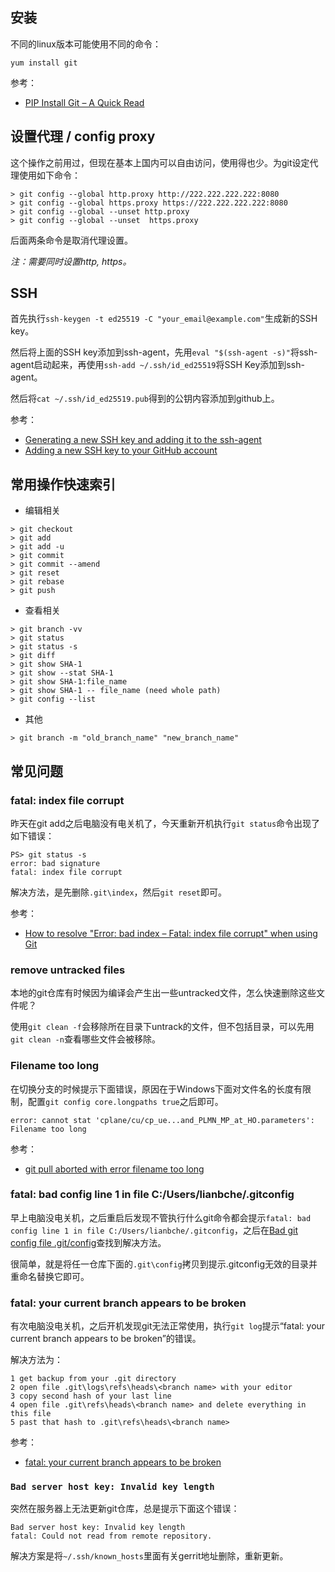 ## 安装 

不同的linux版本可能使用不同的命令：

```
yum install git
```

参考：

- [PIP Install Git – A Quick Read](https://www.activestate.com/resources/quick-reads/pip-install-git/)

## 设置代理 / config proxy

这个操作之前用过，但现在基本上国内可以自由访问，使用得也少。为git设定代理使用如下命令：

```
> git config --global http.proxy http://222.222.222.222:8080
> git config --global https.proxy https://222.222.222.222:8080
> git config --global --unset http.proxy
> git config --global --unset  https.proxy
```

后面两条命令是取消代理设置。

*注：需要同时设置http, https。*

## SSH

首先执行`ssh-keygen -t ed25519 -C "your_email@example.com"`生成新的SSH key。

然后将上面的SSH key添加到ssh-agent，先用`eval "$(ssh-agent -s)"`将ssh-agent启动起来，再使用`ssh-add ~/.ssh/id_ed25519`将SSH Key添加到ssh-agent。

然后将`cat ~/.ssh/id_ed25519.pub`得到的公钥内容添加到github上。

参考：

- [Generating a new SSH key and adding it to the ssh-agent](https://docs.github.com/en/authentication/connecting-to-github-with-ssh/generating-a-new-ssh-key-and-adding-it-to-the-ssh-agent?platform=linux)
- [Adding a new SSH key to your GitHub account](https://docs.github.com/en/authentication/connecting-to-github-with-ssh/adding-a-new-ssh-key-to-your-github-account?platform=linux)


## 常用操作快速索引

- 编辑相关

```
> git checkout
> git add
> git add -u
> git commit
> git commit --amend
> git reset
> git rebase
> git push
```

- 查看相关

```
> git branch -vv
> git status
> git status -s
> git diff
> git show SHA-1
> git show --stat SHA-1
> git show SHA-1:file_name
> git show SHA-1 -- file_name (need whole path)
> git config --list
```

- 其他

```
> git branch -m "old_branch_name" "new_branch_name"
```

## 常见问题

### fatal: index file corrupt

昨天在git add之后电脑没有电关机了，今天重新开机执行`git status`命令出现了如下错误：

```
PS> git status -s
error: bad signature
fatal: index file corrupt
```

解决方法，是先删除`.git\index`，然后`git reset`即可。

参考：

- [How to resolve "Error: bad index – Fatal: index file corrupt" when using Git](https://stackoverflow.com/questions/1115854/how-to-resolve-error-bad-index-fatal-index-file-corrupt-when-using-git)

### remove untracked files

本地的git仓库有时候因为编译会产生出一些untracked文件，怎么快速删除这些文件呢？

使用`git clean -f`会移除所在目录下untrack的文件，但不包括目录，可以先用`git clean -n`查看哪些文件会被移除。

### Filename too long

在切换分支的时候提示下面错误，原因在于Windows下面对文件名的长度有限制，配置`git config core.longpaths true`之后即可。

```
error: cannot stat 'cplane/cu/cp_ue...and_PLMN_MP_at_HO.parameters': Filename too long
```

参考：

- [git pull aborted with error filename too long](https://stackoverflow.com/questions/21123415/git-pull-aborted-with-error-filename-too-long/22831095)

### fatal: bad config line 1 in file C:/Users/lianbche/.gitconfig

早上电脑没电关机，之后重启后发现不管执行什么git命令都会提示`fatal: bad config line 1 in file C:/Users/lianbche/.gitconfig`，之后在[Bad git config file .git/config](https://stackoverflow.com/questions/9509125/bad-git-config-file-git-config)查找到解决方法。

很简单，就是将任一仓库下面的`.git\config`拷贝到提示.gitconfig无效的目录并重命名替换它即可。



### fatal: your current branch appears to be broken

有次电脑没电关机，之后开机发现git无法正常使用，执行`git log`提示“fatal: your current branch appears to be broken”的错误。

解决方法为：

```
1 get backup from your .git directory
2 open file .git\logs\refs\heads\<branch name> with your editor 
3 copy second hash of your last line
4 open file .git\refs\heads\<branch name> and delete everything in this file
5 past that hash to .git\refs\heads\<branch name>
```

参考：

- [fatal: your current branch appears to be broken](https://stackoverflow.com/questions/57580891/fatal-your-current-branch-appears-to-be-broken)


### `Bad server host key: Invalid key length `

突然在服务器上无法更新git仓库，总是提示下面这个错误：

```
Bad server host key: Invalid key length 
fatal: Could not read from remote repository.
```

解决方案是将`~/.ssh/known_hosts`里面有关gerrit地址删除，重新更新。